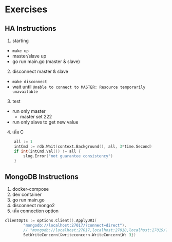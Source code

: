 # Exercises

## HA Instructions

1. starting
  - `make up`
  - master/slave up
  - go run main.go (master & slave)
2. disconnect master & slave
  - `make disconnect`
  - wait until `Unable to connect to MASTER: Resource temporarily unavailable`
3. test
  - run only master
    - master set 222
  - run only slave to get new value
4. เพิ่ม C

```go
	all := 1
	intCmd := rdb.Wait(context.Background(), all, 3*time.Second)
	if int(intCmd.Val()) != all {
		slog.Error("not guarantee consistency")
	}
```

## MongoDB Instructions

1. docker-compose
1. dev container
2. go run main.go
3. disconnect mongo2
4. เพิ่ม connection option
```go
clientOpts := options.Client().ApplyURI(
		"mongodb://localhost:27017/?connect=direct").
		// "mongodb://localhost:27017,localhost:27018,localhost:27019/?replicaSet=rs0")
		SetWriteConcern(&writeconcern.WriteConcern{W: 3})
```
